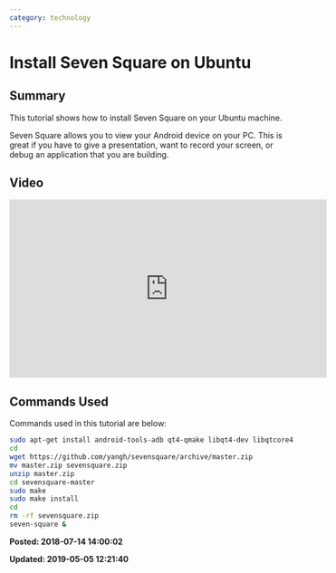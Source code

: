 ```yaml
---
category: technology
---
```

# Install Seven Square on Ubuntu

## Summary
 
This tutorial shows how to install Seven Square on your Ubuntu machine.  
 
Seven Square allows you to view your Android device on your PC. This is great if you have to give a presentation, want to record your screen, or debug an application that you are building.
 
## Video 

<iframe width="560" height="315" src="https://www.youtube.com/embed/ZBOsf0uXx74" frameborder="0" allow="autoplay; encrypted-media" allowfullscreen></iframe>

## Commands Used

Commands used in this tutorial are below:
```bash
sudo apt-get install android-tools-adb qt4-qmake libqt4-dev libqtcore4 libqtgui4
cd 
wget https://github.com/yangh/sevensquare/archive/master.zip
mv master.zip sevensquare.zip
unzip master.zip
cd sevensquare-master
sudo make
sudo make install
cd
rm -rf sevensquare.zip
seven-square &
```

**Posted: 2018-07-14 14:00:02** 

**Updated: 2019-05-05 12:21:40** 

